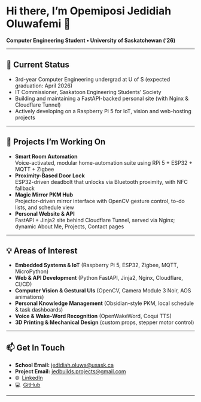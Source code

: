 # Hi there, I’m Opemiposi Jedidiah Oluwafemi 👋

**Computer Engineering Student • University of Saskatchewan (’26)**

---

## 🔭 Current Status
- 3rd-year Computer Engineering undergrad at U of S (expected graduation: April 2026)  
- IT Commissioner, Saskatoon Engineering Students’ Society  
- Building and maintaining a FastAPI-backed personal site (with Nginx & Cloudflare Tunnel)  
- Actively developing on a Raspberry Pi 5 for IoT, vision and web-hosting projects  

---

## 🤖 Projects I’m Working On
- **Smart Room Automation**  
  Voice-activated, modular home-automation suite using RPi 5 + ESP32 + MQTT + Zigbee  
- **Proximity-Based Door Lock**  
  ESP32-driven deadbolt that unlocks via Bluetooth proximity, with NFC fallback  
- **Magic Mirror PKM Hub**  
  Projector-driven mirror interface with OpenCV gesture control, to-do lists, and schedule view  
- **Personal Website & API**  
  FastAPI + Jinja2 site behind Cloudflare Tunnel, served via Nginx; dynamic About Me, Projects, Contact pages  

---

## 💡 Areas of Interest
- **Embedded Systems & IoT** (Raspberry Pi 5, ESP32, Zigbee, MQTT, MicroPython)  
- **Web & API Development** (Python FastAPI, Jinja2, Nginx, Cloudflare, CI/CD)  
- **Computer Vision & Gestural UIs** (OpenCV, Camera Module 3 Noir, AOS animations)  
- **Personal Knowledge Management** (Obsidian-style PKM, local schedule & task dashboards)  
- **Voice & Wake-Word Recognition** (OpenWakeWord, Coqui TTS)  
- **3D Printing & Mechanical Design** (custom props, stepper motor control)  

---

## 📫 Get In Touch
- **School Email:** [jedidiah.oluwa@usask.ca](mailto:jedidiah.oluwafemi@usask.ca)  
- **Project Email:** [jedbuilds.projects@gmail.com](mailto:jed@jedbuilds.com)  
- 🌐 [LinkedIn](https://www.linkedin.com/in/opemiposi-jedidiah-oluwafemi/)  
- 💻 [GitHub](https://github.com/BluetheJedi)  
---
